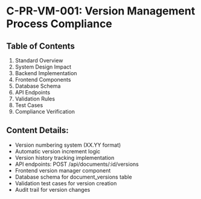 # C-PR-VM-001: Version Management Process Compliance

## Table of Contents
1. Standard Overview
2. System Design Impact
3. Backend Implementation
4. Frontend Components
5. Database Schema
6. API Endpoints
7. Validation Rules
8. Test Cases
9. Compliance Verification

## Content Details:
- Version numbering system (XX.YY format)
- Automatic version increment logic
- Version history tracking implementation
- API endpoints: POST /api/documents/:id/versions
- Frontend version manager component
- Database schema for document_versions table
- Validation test cases for version creation
- Audit trail for version changes
